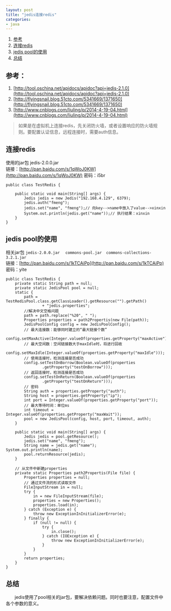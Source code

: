 ```yaml
---
layout: post
title: "jedis连接redis"
categories:
- java
---
```


1. <a href="#links">参考</a>
2. <a href="#connect-redis">连接redis</a>
3. <a href="#redis-pool">jedis pool的使用</a>
4. <a href="#sumup">总结</a>
<a name="links"></a>
## 参考： ##

1. [http://tool.oschina.net/apidocs/apidoc?api=jedis-2.1.0](http://tool.oschina.net/apidocs/apidoc?api=jedis-2.1.0)
1. [http://flyingsnail.blog.51cto.com/5341669/1371650](http://flyingsnail.blog.51cto.com/5341669/1371650)
2. [http://www.cnblogs.com/liuling/p/2014-4-19-04.html](http://www.cnblogs.com/liuling/p/2014-4-19-04.html)

>如果是在虚拟机上连接redis，先关闭防火墙，或者设置响应的防火墙规则。要配置认证信息，远程连接时，需要auth信息。

<a name="connect-redis"></a>
## 连接redis ##
使用的jar包   jedis-2.0.0.jar<br/>
链接：[http://pan.baidu.com/s/1qWoJ0KW](http://pan.baidu.com/s/1qWoJ0KW) 密码：i5br

	public class TestRedis {
	
		public static void main(String[] args) {
			Jedis jedis = new Jedis("192.168.4.129", 6379);
			jedis.auth("fmeng");
			jedis.set("name", "fmeng");// 向key-->name中放入了value-->xinxin
			System.out.println(jedis.get("name"));// 执行结果：xinxin
		}
	}

<a name="redis-pool"></a>
## jedis pool的使用 ##

相关jar包 `jedis-2.0.0.jar`&emsp; `commons-pool.jar`&emsp;`commons-collections-3.2.1.jar`<br/>
链接：[http://pan.baidu.com/s/1kTCAiPp](http://pan.baidu.com/s/1kTCAiPp) 密码：yite


	public class TestRedis {
		private static String path = null;
		private static JedisPool pool = null;
		static {
			path = TestRedisPool.class.getClassLoader().getResource("").getPath()
					+ "jedis.properties";
			//解决中文空格问题
			path = path.replace("%20", " ");
			Properties properties = path2Propertis(new File(path));
			JedisPoolConfig config = new JedisPoolConfig();
			// 最大连接数：能够同时建立的“最大链接个数”
			config.setMaxActive(Integer.valueOf(properties.getProperty("maxActive")));
			// 最大空闲数：空闲链接数大于maxIdle时，将进行回收
			config.setMaxIdle(Integer.valueOf(properties.getProperty("maxIdle")));
			// 使用连接时，检测连接是否成功
			config.setTestOnBorrow(Boolean.valueOf(properties
					.getProperty("testOnBorrow")));
			// 返回连接时，检测连接是否成功
			config.setTestOnReturn(Boolean.valueOf(properties
					.getProperty("testOnReturn")));
			// 密码
			String auth = properties.getProperty("auth");
			String host = properties.getProperty("ip");
			int port = Integer.valueOf(properties.getProperty("port"));
			// 最大等待时间：单位ms
			int timeout = Integer.valueOf(properties.getProperty("maxWait"));
			pool = new JedisPool(config, host, port, timeout, auth);
		}
	
		public static void main(String[] args) {
			Jedis jedis = pool.getResource();
			jedis.set("name", "fmeng");
			String name = jedis.get("name");
	System.out.println(name);
			pool.returnResource(jedis);
		}
	
		// 从文件中新建properties
		private static Properties path2Propertis(File file) {
			Properties properties = null;
			// 通过文件流的形式读取文件
			FileInputStream in = null;
			try {
				in = new FileInputStream(file);
				properties = new Properties();
				properties.load(in);
			} catch (Exception e) {
				throw new ExceptionInInitializerError(e);
			} finally {
				if (null != null) {
					try {
						in.close();
					} catch (IOException e) {
						throw new ExceptionInInitializerError(e);
					}
				}
			}
			return properties;
		}
	}

<a name="sumup"></a>
## 总结 ##

&emsp;&emsp;jedis使用了pool相关的jar包，要解决依赖问题。同时也要注意，配置文件中各个参数的意义。